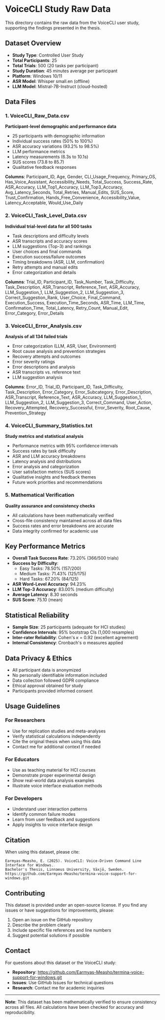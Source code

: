 # VoiceCLI Study Raw Data

This directory contains the raw data from the VoiceCLI user study, supporting the findings presented in the thesis.

## Dataset Overview

- **Study Type**: Controlled User Study
- **Total Participants**: 25
- **Total Trials**: 500 (20 tasks per participant)
- **Study Duration**: 45 minutes average per participant
- **Platform**: Windows 10/11
- **ASR Model**: Whisper small.en (offline)
- **LLM Model**: Mistral-7B-Instruct (cloud-hosted)

## Data Files

### 1. VoiceCLI_Raw_Data.csv
**Participant-level demographic and performance data**
- 25 participants with demographic information
- Individual success rates (50% to 100%)
- ASR accuracy variations (93.2% to 98.5%)
- LLM performance metrics
- Latency measurements (6.3s to 10.1s)
- SUS scores (73.8 to 85.7)
- Qualitative feedback responses

**Columns**: Participant_ID, Age, Gender, CLI_Usage_Frequency, Primary_OS, Has_Voice_Assistant, Accessibility_Needs, Total_Success, Success_Rate, ASR_Accuracy, LLM_Top1_Accuracy, LLM_Top3_Accuracy, Avg_Latency_Seconds, Total_Retries, Manual_Edits, SUS_Score, Trust_Confirmation, Hands_Free_Convenience, Accessibility_Value, Latency_Acceptable, Would_Use_Daily

### 2. VoiceCLI_Task_Level_Data.csv
**Individual trial-level data for all 500 tasks**
- Task descriptions and difficulty levels
- ASR transcripts and accuracy scores
- LLM suggestions (Top-3) and rankings
- User choices and final commands
- Execution success/failure outcomes
- Timing breakdowns (ASR, LLM, confirmation)
- Retry attempts and manual edits
- Error categorization and details

**Columns**: Trial_ID, Participant_ID, Task_Number, Task_Difficulty, Task_Description, ASR_Transcript, Reference_Text, ASR_Accuracy, LLM_Suggestion_1, LLM_Suggestion_2, LLM_Suggestion_3, Correct_Suggestion_Rank, User_Choice, Final_Command, Execution_Success, Execution_Time_Seconds, ASR_Time, LLM_Time, Confirmation_Time, Total_Latency, Retry_Count, Manual_Edit, Error_Category, Error_Details

### 3. VoiceCLI_Error_Analysis.csv
**Analysis of all 134 failed trials**
- Error categorization (LLM, ASR, User, Environment)
- Root cause analysis and prevention strategies
- Recovery attempts and outcomes
- Error severity ratings
- Error descriptions and analysis
- ASR transcripts vs. reference text
- LLM suggestion analysis

**Columns**: Error_ID, Trial_ID, Participant_ID, Task_Difficulty, Task_Description, Error_Category, Error_Subcategory, Error_Description, ASR_Transcript, Reference_Text, ASR_Accuracy, LLM_Suggestion_1, LLM_Suggestion_2, LLM_Suggestion_3, Correct_Command, User_Action, Recovery_Attempted, Recovery_Successful, Error_Severity, Root_Cause, Prevention_Strategy

### 4. VoiceCLI_Summary_Statistics.txt
**Study metrics and statistical analysis**
- Performance metrics with 95% confidence intervals
- Success rates by task difficulty
- ASR and LLM accuracy breakdowns
- Latency analysis and distributions
- Error analysis and categorization
- User satisfaction metrics (SUS scores)
- Qualitative insights and feedback themes
- Future work priorities and recommendations

### 5. Mathematical Verification
**Quality assurance and consistency checks**
- All calculations have been mathematically verified
- Cross-file consistency maintained across all data files
- Success rates and error breakdowns are accurate
- Data integrity confirmed for academic use

## Key Performance Metrics

- **Overall Task Success Rate**: 73.20% (366/500 trials)
- **Success by Difficulty**:
  - Easy Tasks: 78.50% (157/200)
  - Medium Tasks: 71.43% (125/175)
  - Hard Tasks: 67.20% (84/125)
- **ASR Word-Level Accuracy**: 94.23%
- **LLM Top-3 Accuracy**: 83.00% (medium difficulty)
- **Average Latency**: 8.30 seconds
- **SUS Score**: 75.10 (mean)

## Statistical Reliability

- **Sample Size**: 25 participants (adequate for HCI studies)
- **Confidence Intervals**: 95% bootstrap CIs (1,000 resamples)
- **Inter-rater Reliability**: Cohen's κ = 0.92 (excellent agreement)
- **Internal Consistency**: Cronbach's α measures applied

## Data Privacy & Ethics

- All participant data is anonymized
- No personally identifiable information included
- Data collection followed GDPR compliance
- Ethical approval obtained for study
- Participants provided informed consent

## Usage Guidelines

### For Researchers
- Use for replication studies and meta-analyses
- Verify statistical calculations independently
- Cite the original thesis when using this data
- Contact me for additional context if needed

### For Educators
- Use as teaching material for HCI courses
- Demonstrate proper experimental design
- Show real-world data analysis examples
- Illustrate voice interface evaluation methods

### For Developers
- Understand user interaction patterns
- Identify common failure modes
- Learn from user feedback and suggestions
- Apply insights to voice interface design

## Citation

When using this dataset, please cite:

```
Earmyas-Measho, E. (2025). VoiceCLI: Voice-Driven Command Line Interface for Windows. 
Bachelor's Thesis, Linnaeus University, Växjö, Sweden.
https://github.com/Earmyas-Measho/termina-voice-support-for-windows.git
```

## Contributing

This dataset is provided under an open-source license. If you find any issues or have suggestions for improvements, please:

1. Open an issue on the GitHub repository
2. Describe the problem clearly
3. Include specific file references and line numbers
4. Suggest potential solutions if possible

## Contact

For questions about this dataset or the VoiceCLI study:

- **Repository**: https://github.com/Earmyas-Measho/termina-voice-support-for-windows.git
- **Issues**: Use GitHub Issues for technical questions
- **Research**: Contact me for academic inquiries

---

**Note**: This dataset has been mathematically verified to ensure consistency across all files. All calculations have been checked for accuracy and reproducibility.
